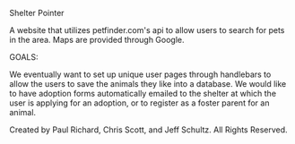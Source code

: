 Shelter Pointer

A website that utilizes petfinder.com's api to allow users to search for pets in the area. Maps are provided through Google.

GOALS:

We eventually want to set up unique user pages through handlebars to allow the users to save the animals they like into a database.
We would like to have adoption forms automatically emailed to the shelter at which the user is applying for an adoption, or to register as a foster parent for an animal.

Created by Paul Richard, Chris Scott, and Jeff Schultz.
All Rights Reserved.
